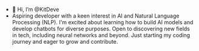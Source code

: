 - 👋 Hi, I’m @KitDeve
- Aspiring developer with a keen interest in AI and Natural Language Processing (NLP). I'm excited about learning how to build AI models and develop chatbots for diverse purposes. Open to discovering new fields in tech, including neural networks and beyond. Just starting my coding journey and eager to grow and contribute.
